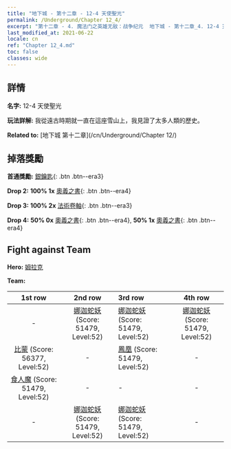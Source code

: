 ```yaml
---
title: "地下城 - 第十二章 - 12-4 天使聖光"
permalink: /Underground/Chapter 12_4/
excerpt: "第十二章 - 4. 魔法门之英雄无敌：战争纪元  地下城 - 第十二章_4. 12-4 天使聖光"
last_modified_at: 2021-06-22
locale: cn
ref: "Chapter 12_4.md"
toc: false
classes: wide
---
```


## 詳情

 **名字:** 12-4 天使聖光

 **玩法詳解:**       我從遠古時期就一直在這座雪山上，我見證了太多人類的歷史。

 **Related to:** [地下城 第十二章](/cn/Underground/Chapter 12/)

## 掉落獎勵

 **首通獎勵:** [銀鑰匙](/cn/Items/con_693/){: .btn .btn--era3}

 **Drop 2:** **100% 1x** [奧義之書](/cn/Items/mat_53/){: .btn .btn--era4}

 **Drop 3:** **100% 2x** [法術卷軸](/cn/Items/con_694/){: .btn .btn--era3}

 **Drop 4:** **50% 0x** [奧義之書](/cn/Items/mat_46/){: .btn .btn--era4}, **50% 1x** [奧義之書](/cn/Items/mat_46/){: .btn .btn--era4}


## Fight against Team
 **Hero:** [姆拉克](/cn/heroes/Mullich/)

 **Team:**


  | 1st row | 2nd row | 3rd row | 4th row |
  |:----:|:----:|:----|:----:|
  | - | [娜迦蛇妖](/cn/units/Naga/) (Score: 51479, Level:52)  | [娜迦蛇妖](/cn/units/Naga/) (Score: 51479, Level:52)  | [娜迦蛇妖](/cn/units/Naga/) (Score: 51479, Level:52)  |
  | [比蒙](/cn/units/Behemoth/) (Score: 56377, Level:52)  | - | [鳳凰](/cn/units/Firebird/) (Score: 51479, Level:52)  | - |
  | [食人魔](/cn/units/Ogre/) (Score: 51479, Level:52)  | - | - | - |
  | - | [娜迦蛇妖](/cn/units/Naga/) (Score: 51479, Level:52)  | [娜迦蛇妖](/cn/units/Naga/) (Score: 51479, Level:52)  | - |


